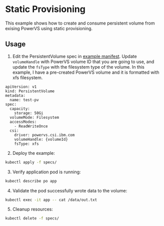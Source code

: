 # Static Provisioning 
This example shows how to create and consume persistent volume from exising PowerVS using static provisioning.

## Usage
1. Edit the PersistentVolume spec in [example manifest](./specs/example.yaml). Update `volumeHandle` with PowerVS volume ID that you are going to use, and update the `fsType` with the filesystem type of the volume. In this example, I have a pre-created PowerVS volume and it is formatted with xfs filesystem.

```
apiVersion: v1
kind: PersistentVolume
metadata:
  name: test-pv
spec:
  capacity:
    storage: 50Gi
  volumeMode: Filesystem
  accessModes:
    - ReadWriteOnce
  csi:
    driver: powervs.csi.ibm.com
    volumeHandle: {volumeId} 
    fsType: xfs
```

2. Deploy the example:
```sh
kubectl apply -f specs/
```

3. Verify application pod is running:
```sh
kubectl describe po app
```

4. Validate the pod successfully wrote data to the volume:
```sh
kubectl exec -it app -- cat /data/out.txt
```

5. Cleanup resources:
```sh
kubectl delete -f specs/
```
